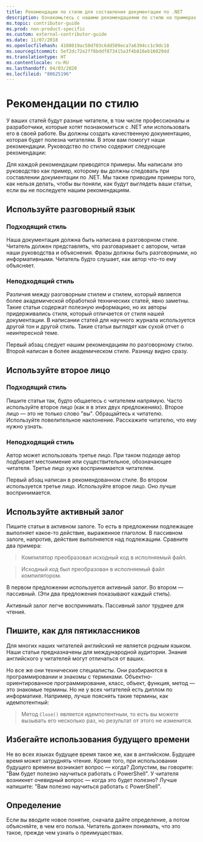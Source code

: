 ```yaml
---
title: Рекомендации по стилю для составления документации по .NET
description: Ознакомьтесь с нашими рекомендациями по стилю на примерах.
ms.topic: contributor-guide
ms.prod: non-product-specific
ms.custom: external-contributor-guide
ms.date: 11/07/2018
ms.openlocfilehash: 4108019ac50d703c6dd509eca7a6394cc1c9dc18
ms.sourcegitcommit: 5ef2dc72e2ff8bddf873415a3f4b816eb16029dd
ms.translationtype: HT
ms.contentlocale: ru-RU
ms.lasthandoff: 04/03/2020
ms.locfileid: "80625196"
---
```

# <a name="voice-and-tone-guidelines"></a>Рекомендации по стилю

У ваших статей будут разные читатели, в том числе профессионалы и разработчики, которые хотят познакомиться с .NET или использовать его в своей работе. Вы должны создать качественную документацию, которая будет полезна читателям. В этом вам помогут наши рекомендации. Руководство по стилю содержит следующие рекомендации:

Для каждой рекомендации приводятся примеры. Мы написали это руководство как пример, которому вы должны следовать при составлении документации по .NET. Мы также приводим примеры того, как нельзя делать, чтобы вы поняли, как будут выглядеть ваши статьи, если вы не последуете нашим рекомендациям.

## <a name="use-a-conversational-tone"></a>Используйте разговорный язык

### <a name="appropriate-style"></a>Подходящий стиль

Наша документация должна быть написана в разговорном стиле. Читатель должен представлять, что разговаривает с автором, читая наши руководства и объяснения. Фразы должны быть разговорными, но информативными. Читатель будто слушает, как автор что-то ему объясняет.

### <a name="inappropriate-style"></a>Неподходящий стиль

Различия между разговорным стилем и стилем, который является более академической обработкой технических статей, явно заметны. Такие статьи содержат полезную информацию, но их авторы придерживались стиля, который отличается от стиля нашей документации. В написании статей для научного журнала используется другой тон и другой стиль. Такие статьи выглядят как сухой отчет о неинтересной теме.  

Первый абзац следует нашим рекомендациям по разговорному стилю. Второй написан в более академическом стиле. Разницу видно сразу. 

## <a name="write-in-second-person"></a>Используйте второе лицо

### <a name="appropriate-style"></a>Подходящий стиль

Пишите статьи так, будто общаетесь с читателем напрямую. Часто используйте второе лицо (как я в этих двух предложениях). Второе лицо — это не только слово "вы". Обращайтесь к читателю. Используйте повелительное наклонение. Расскажите читателю, что ему нужно узнать.

### <a name="inappropriate-style"></a>Неподходящий стиль

Автор может использовать третье лицо. При таком подходе автор подбирает местоимение или существительное, обозначающее читателя. Третье лицо хуже воспринимается читателем.

Первый абзац написан в рекомендованном стиле. Во втором используется третье лицо. Используйте второе лицо. Оно лучше воспринимается.

## <a name="use-active-voice"></a>Используйте активный залог

Пишите статьи в активном залоге. То есть в предложении подлежащее выполняет какое-то действие, выраженное глаголом. В пассивном залоге, напротив, действие выполняется над подлежащим. Сравните два примера:

>Компилятор преобразовал исходный код в исполняемый файл.

>Исходный код был преобразован в исполняемый файл компилятором.

В первом предложении используется активный залог. Во втором — пассивный. (Эти два предложения показывают каждый стиль).

Активный залог легче воспринимать. Пассивный залог труднее для чтения.

## <a name="target-a-fifth-grade-reading-level"></a>Пишите, как для пятиклассников

Для многих наших читателей английский не является родным языком. Наши статьи предназначены для международной аудитории. Знания английского у читателей могут отличаться от ваших.

Но все же они технические специалисты. Они разбираются в программировании и знакомы с терминами. Объектно-ориентированное программирование, класс, объект, функция, метод — это знакомые термины. Но не у всех читателей есть диплом по информатике. Например, лучше пояснять такие термины, как идемпотентный:

>Метод `Close()` является идемпотентным, то есть вы можете вызывать его несколько раз, но результат от этого не изменится.

## <a name="avoid-future-tense"></a>Избегайте использования будущего времени

Не во всех языках будущее время такое же, как в английском. Будущее время может затруднять чтение. Кроме того, при использовании будущего времени возникает вопрос — когда? Допустим, вы говорите: "Вам будет полезно научиться работать с PowerShell". У читателя возникнет очевидный вопрос — когда это будет полезно? Лучше напишите: "Вам полезно научиться работать с PowerShell".

## <a name="what-is-it---so-what"></a>Определение

Если вы вводите новое понятие, сначала дайте определение, а потом объясняйте, в чем его польза. Читатель должен понимать, что это такое, прежде чем узнать о преимуществах.
